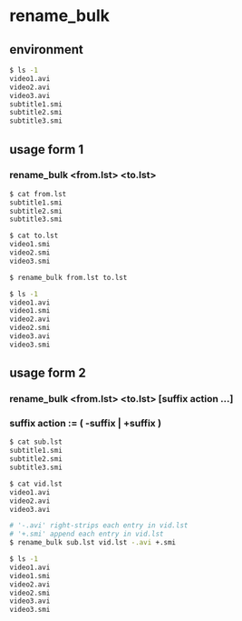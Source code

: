 # rename_bulk

## environment

```bash
$ ls -1
video1.avi
video2.avi
video3.avi
subtitle1.smi
subtitle2.smi
subtitle3.smi
```

## usage form 1

### rename_bulk <from.lst> <to.lst>

```bash
$ cat from.lst
subtitle1.smi
subtitle2.smi
subtitle3.smi
```

```bash
$ cat to.lst
video1.smi
video2.smi
video3.smi
```

```bash
$ rename_bulk from.lst to.lst

$ ls -1
video1.avi
video1.smi
video2.avi
video2.smi
video3.avi
video3.smi
```

## usage form 2

### rename_bulk <from.lst> <to.lst> [suffix action ...]
### suffix action := ( -suffix | +suffix )

```bash
$ cat sub.lst
subtitle1.smi
subtitle2.smi
subtitle3.smi
```

```bash
$ cat vid.lst
video1.avi
video2.avi
video3.avi
```

```bash
# '-.avi' right-strips each entry in vid.lst
# '+.smi' append each entry in vid.lst
$ rename_bulk sub.lst vid.lst -.avi +.smi

$ ls -1
video1.avi
video1.smi
video2.avi
video2.smi
video3.avi
video3.smi
```

